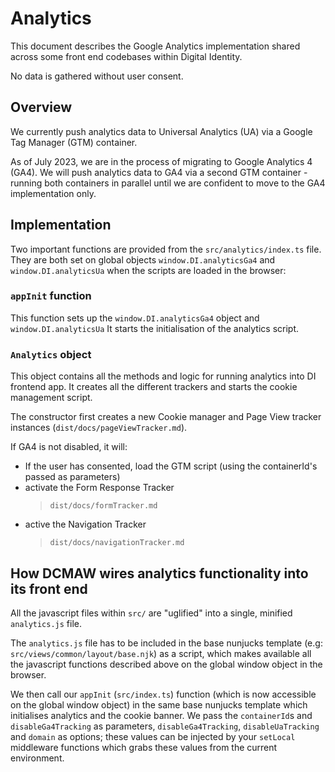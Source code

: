 # Analytics

This document describes the Google Analytics implementation shared across some front end codebases within Digital
Identity.

No data is gathered without user consent.

## Overview

We currently push analytics data to Universal Analytics (UA) via a Google Tag Manager (GTM) container.

As of July 2023, we are in the process of migrating to Google Analytics 4 (GA4). We will push analytics data to
GA4 via a second GTM container - running both containers in parallel until we are confident to move to the GA4
implementation only.

## Implementation

Two important functions are provided from the `src/analytics/index.ts` file. They are both set on global objects `window.DI.analyticsGa4`
and `window.DI.analyticsUa` when the scripts are loaded in the browser:

### `appInit` function

This function sets up the `window.DI.analyticsGa4` object and `window.DI.analyticsUa`
It starts the initialisation of the analytics script.

### `Analytics` object

This object contains all the methods and logic for running analytics into DI frontend app.
It creates all the different trackers and starts the cookie management script.

The constructor first creates a new Cookie manager and Page View tracker instances (`dist/docs/pageViewTracker.md`).

If GA4 is not disabled, it will:

- If the user has consented, load the GTM script (using the containerId's passed as parameters)
- activate the Form Response Tracker
  > `dist/docs/formTracker.md`
- active the Navigation Tracker
  > `dist/docs/navigationTracker.md`

## How DCMAW wires analytics functionality into its front end

All the javascript files within `src/` are "uglified" into a single, minified `analytics.js` file.

The `analytics.js` file has to be included in the base nunjucks template (e.g: `src/views/common/layout/base.njk`) as a script,
which makes available all the javascript functions described above on the global window object in the browser.

We then call our `appInit` (`src/index.ts`) function (which is now accessible on the global window
object) in the same base nunjucks template which initialises analytics and the cookie banner. We pass the `containerId`s and `disableGa4Tracking` as parameters, `disableGa4Tracking`, `disableUaTracking` and `domain` as options;
these values can be injected by your `setLocal` middleware functions which grabs these values from the current environment.
